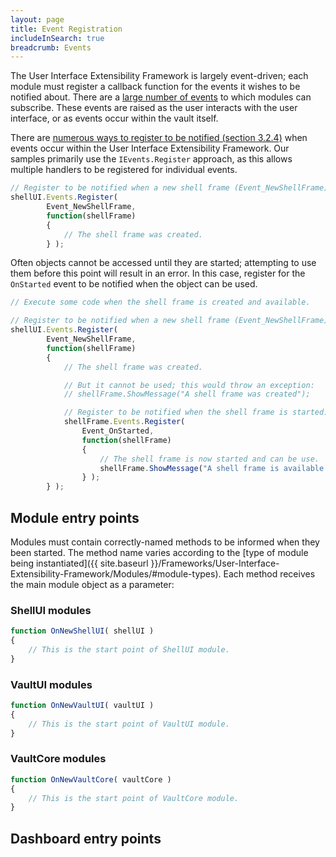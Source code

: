 ```yaml
---
layout: page
title: Event Registration
includeInSearch: true
breadcrumb: Events
---
```


The User Interface Extensibility Framework is largely event-driven; each module must register a callback function for the events it wishes to be notified about.  There are a [large number of events](https://www.m-files.com/UI_Extensibility_Framework/#Events.html) to which modules can subscribe.  These events are raised as the user interacts with the user interface, or as events occur within the vault itself.

There are [numerous ways to register to be notified (section 3.2.4)](https://www.m-files.com/UI_Extensibility_Framework/#Event_Started.html) when events occur within the User Interface Extensibility Framework.  Our samples primarily use the `IEvents.Register` approach, as this allows multiple handlers to be registered for individual events.

```javascript
// Register to be notified when a new shell frame (Event_NewShellFrame) is created.
shellUI.Events.Register(
		Event_NewShellFrame,
		function(shellFrame)
		{
			// The shell frame was created.
		} );
```

<p class="note">Often objects cannot be accessed until they are started; attempting to use them before this point will result in an error.  In this case, register for the <code class="highlighter-rouge">OnStarted</code> event to be notified when the object can be used.</p>

```javascript
// Execute some code when the shell frame is created and available.

// Register to be notified when a new shell frame (Event_NewShellFrame) is created.
shellUI.Events.Register(
		Event_NewShellFrame,
		function(shellFrame)
		{
			// The shell frame was created.

			// But it cannot be used; this would throw an exception:
			// shellFrame.ShowMessage("A shell frame was created");

			// Register to be notified when the shell frame is started.
			shellFrame.Events.Register(
				Event_OnStarted,
				function(shellFrame)
				{
					// The shell frame is now started and can be use.
					shellFrame.ShowMessage("A shell frame is available for use.");
				} );
		} );
```


## Module entry points

Modules must contain correctly-named methods to be informed when they been started.  The method name varies according to the [type of module being instantiated]({{ site.baseurl }}/Frameworks/User-Interface-Extensibility-Framework/Modules/#module-types).  Each method receives the main module object as a parameter:

### ShellUI modules

```javascript
function OnNewShellUI( shellUI )
{
	// This is the start point of ShellUI module.
}
```

### VaultUI modules

```javascript
function OnNewVaultUI( vaultUI )
{
	// This is the start point of VaultUI module.
}
```

### VaultCore modules

```javascript
function OnNewVaultCore( vaultCore )
{
	// This is the start point of VaultCore module.
} 
```

## Dashboard entry points